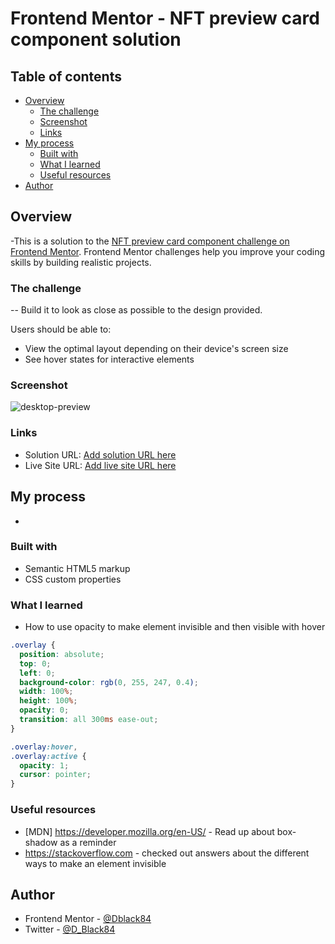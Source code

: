# Frontend Mentor - NFT preview card component solution


## Table of contents

- [Overview](#overview)
  - [The challenge](#the-challenge)
  - [Screenshot](#screenshot)
  - [Links](#links)
- [My process](#my-process)
  - [Built with](#built-with)
  - [What I learned](#what-i-learned)
  - [Useful resources](#useful-resources)
- [Author](#author)



## Overview
-This is a solution to the [NFT preview card component challenge on Frontend Mentor](https://www.frontendmentor.io/challenges/nft-preview-card-component-SbdUL_w0U). Frontend Mentor challenges help you improve your coding skills by building realistic projects.

### The challenge
-- Build it to look as close as possible to the design provided.

Users should be able to:

- View the optimal layout depending on their device's screen size
- See hover states for interactive elements

### Screenshot

![desktop-preview](https://user-images.githubusercontent.com/49578782/149049641-d72fcc1b-4734-41df-8735-29199d0dbcd8.jpg)


### Links

- Solution URL: [Add solution URL here](https://your-solution-url.com)
- Live Site URL: [Add live site URL here](https://your-live-site-url.com)

## My process
- 

### Built with

- Semantic HTML5 markup
- CSS custom properties


### What I learned
- How to use opacity to make element invisible and then visible with hover 


```css
.overlay {
  position: absolute;
  top: 0;
  left: 0;
  background-color: rgb(0, 255, 247, 0.4);
  width: 100%;
  height: 100%;
  opacity: 0;
  transition: all 300ms ease-out;
}

.overlay:hover,
.overlay:active {
  opacity: 1;
  cursor: pointer;
}
```

### Useful resources

- [MDN] https://developer.mozilla.org/en-US/ - Read up about box-shadow as a reminder
- https://stackoverflow.com - checked out answers about the different ways to make an element invisible 


## Author

- Frontend Mentor - [@Dblack84](https://www.frontendmentor.io/profile/Dblack84)
- Twitter - [@D_Black84](https://www.twitter.com/D_Black84)

